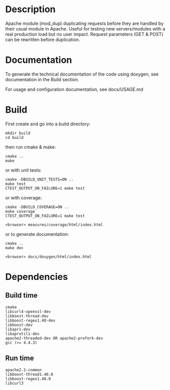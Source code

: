 Description
===========

Apache module (mod_dup) duplicating requests before they are handled by their usual module in Apache.
Useful for testing new servers/modules with a real production load but no user impact.
Request parameters (GET & POST) can be rewritten before duplication.


Documentation
=============

To generate the technical documentation of the code using doxygen, see documentation in the Build section.

For usage and configuration documentation, see docs/USAGE.md

Build
=====

First create and go into a build directory:

	mkdir build
	cd build

then run cmake & make:

	cmake ..
	make

or with unit tests:

	cmake -DBUILD_UNIT_TESTS=ON ..
	make test
	CTEST_OUTPUT_ON_FAILURE=1 make test

or with coverage:

	cmake -DBUILD_COVERAGE=ON ..
	make coverage
	CTEST_OUTPUT_ON_FAILURE=1 make test

	<browser> measures/coverage/html/index.html

or to generate documentation:

	cmake ..
	make doc

	<browser> docs/doxygen/html/index.html

Dependencies
============

Build time
----------

	cmake
	libcurl4-openssl-dev
	libboost-thread-dev
	libboost-regex1.40-dev
	libboost-dev
	libapr1-dev
	libaprutil1-dev
	apache2-threaded-dev OR apache2-prefork-dev
	gcc (>= 4.4.3)

Run time
--------

	apache2.2-common
	libboost-thread1.40.0
	libboost-regex1.40.0
	libcurl3
